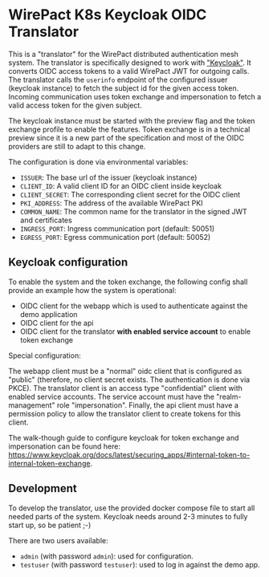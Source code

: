 # WirePact K8s Keycloak OIDC Translator

This is a "translator" for the WirePact distributed authentication mesh system.
The translator is specifically designed to work with ["Keycloak"](https://www.keycloak.org/).
It converts OIDC access tokens to a valid WirePact JWT for outgoing calls.
The translator calls the `userinfo` endpoint of the configured issuer (keycloak instance)
to fetch the subject id for the given access token. Incoming communication uses
token exchange and impersonation to fetch a valid access token for the given subject.

The keycloak instance must be started with the preview flag and the token exchange
profile to enable the features. Token exchange is in a technical preview since it is
a new part of the specification and most of the OIDC providers are still to adapt to
this change.

The configuration is done via environmental variables:

- `ISSUER`: The base url of the issuer (keycloak instance)
- `CLIENT_ID`: A valid client ID for an OIDC client inside keycloak
- `CLIENT_SECRET`: The corresponding client secret for the OIDC client
- `PKI_ADDRESS`: The address of the available WirePact PKI
- `COMMON_NAME`: The common name for the translator in the signed JWT and certificates
- `INGRESS_PORT`: Ingress communication port (default: 50051)
- `EGRESS_PORT`: Egress communication port (default: 50052)

## Keycloak configuration

To enable the system and the token exchange, the following config shall provide an example how the
system is operational:

- OIDC client for the webapp which is used to authenticate against the demo application
- OIDC client for the api
- OIDC client for the translator **with enabled service account** to enable token exchange

Special configuration:

The webapp client must be a "normal" oidc client that is configured as "public" (therefore, no client secret
exists. The authentication is done via PKCE). The translator client is an access type "confidential" client with
enabled service accounts. The service account must have the "realm-management" role "impersonation".
Finally, the api client must have a permission policy to allow the translator client to create tokens for this client.

The walk-though guide to configure keycloak for token exchange and impersonation can be found here:
https://www.keycloak.org/docs/latest/securing_apps/#internal-token-to-internal-token-exchange.

## Development

To develop the translator, use the provided docker compose file to start
all needed parts of the system. Keycloak needs around 2-3 minutes to
fully start up, so be patient ;-)

There are two users available:
- `admin` (with password `admin`): used for configuration.
- `testuser` (with password `testuser`): used to log in against the demo app.
